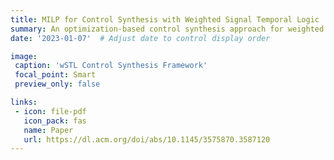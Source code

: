 ```yaml
---
title: MILP for Control Synthesis with Weighted Signal Temporal Logic
summary: An optimization-based control synthesis approach for weighted Signal Temporal Logic (wSTL), incorporating user preferences and priorities through weighted logical and temporal operators.
date: '2023-01-07'  # Adjust date to control display order

image:
 caption: 'wSTL Control Synthesis Framework'
 focal_point: Smart
 preview_only: false

links:
 - icon: file-pdf
   icon_pack: fas
   name: Paper
   url: https://dl.acm.org/doi/abs/10.1145/3575870.3587120
---
```


<!-- This work introduces a Mixed Integer Linear Programming (MILP) based approach for control synthesis using weighted Signal Temporal Logic (wSTL), extending traditional STL to incorporate user preferences and priorities.

## Key Features

- Extension of Signal Temporal Logic (STL) to weighted STL
- MILP-based synthesis approach
- Support for weighted logical and temporal operators
- Extended semantics for until and release operators
- Global optimization through MILP solvers

## Technical Framework

### wSTL Components
1. **Weighted Operators**
  - Logical operator weights for task importance
  - Temporal operator weights for timing preferences
  - Until and release operator semantics
  - Quantitative semantics modulation

2. **MILP Formulation**
  - Efficient encoding of operators
  - Weighted traditional robustness
  - Global optimization capability
  - Non-convex environment handling

### Advantages over Traditional STL
- User preference integration
- Priority handling for concurrent tasks
- Flexible satisfaction timing
- Global optimization vs. local optima
- Enhanced control synthesis capabilities

## Implementation Details

### Control Synthesis
- Navigation in non-convex environments
- Multiple constraint handling
- Distinct Boolean and temporal operations
- Comparison with standard STL

### Performance Metrics
- Computational efficiency
- Solution optimality
- Complexity analysis
- Runtime comparison

## Applications

Particularly suitable for:
- Robot motion planning
- Multi-task scheduling
- Priority-based control
- Time-sensitive operations

## Case Studies

Our implementation demonstrates:
1. **Functionality Analysis**
  - Boolean operator performance
  - Temporal operator effectiveness
  - Combined operator scenarios


2. **Performance Evaluation**
  - Time complexity analysis
  - Encoding efficiency
  - Solution quality assessment -->